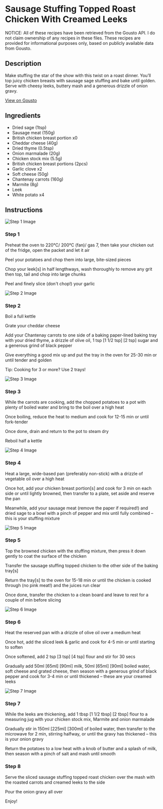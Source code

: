 # Sausage Stuffing Topped Roast Chicken With Creamed Leeks

NOTICE: All of these recipes have been retrieved from the Gousto API. I do not claim ownership of any recipes in these files. These recipes are provided for informational purposes only, based on publicly available data from Gousto.

## Description

Make stuffing the star of the show with this twist on a roast dinner. You’ll top juicy chicken breasts with sausage sage stuffing and bake until golden. Serve with cheesy leeks, buttery mash and a generous drizzle of onion gravy. 

[View on Gousto](https://www.gousto.co.uk/recipes/cookbook/stuffing-topped-roast-chicken-with-mash-cheesy-leeks)

## Ingredients

- Dried sage (1tsp)
- Sausage meat (150g)
- British chicken breast portion x0
- Cheddar cheese (40g)
- Dried thyme (0.5tsp)
- Onion marmalade (20g)
- Chicken stock mix (5.5g)
- British chicken breast portions (2pcs)
- Garlic clove x2
- Soft cheese (50g)
- Chantenay carrots (160g)
- Marmite (8g)
- Leek
- White potato x4

## Instructions

![Step 1 Image](https://production-media.gousto.co.uk/cms/recipe-step-image/Step-1-1688739303590-x200.jpg)

### Step 1

Preheat the oven to 220°C/ 200°C (fan)/ gas 7, then take your chicken out of the fridge, open the packet and let it air

Peel your potatoes and chop them into large, bite-sized pieces

Chop your leek[s]<span class="text-danger"> </span>in half lengthways, wash thoroughly to remove any grit then top, tail and chop into large chunks

Peel and finely slice (don't chop!) your garlic

![Step 2 Image](https://production-media.gousto.co.uk/cms/recipe-step-image/Step-2-1688739307725-x200.jpg)

### Step 2

Boil a full kettle

Grate your cheddar cheese

Add your Chantenay carrots to one side of a baking paper-lined baking tray with your dried thyme, a drizzle of olive oil, 1 tsp <span class="text-purple">[1 1/2 tsp]</span> <span class="text-danger">[2 tsp] </span>sugar and a generous grind of black pepper

Give everything a good mix up and put the tray in the oven for 25-30 min or until tender and golden

Tip: Cooking for 3 or more? Use 2 trays!

![Step 3 Image](https://production-media.gousto.co.uk/cms/recipe-step-image/Step-3-1688739311396-x200.jpg)

### Step 3

While the carrots are cooking, add the chopped potatoes to a pot with plenty of boiled water and bring to the boil over a high heat

Once boiling, reduce the heat to medium and cook for 12-15 min or until fork-tender

Once done, drain and return to the pot to steam dry

Reboil half a kettle

![Step 4 Image](https://production-media.gousto.co.uk/cms/recipe-step-image/Step-4-1688739314489-x200.jpg)

### Step 4

Heat a large, wide-based pan (preferably non-stick) with a drizzle of vegetable oil over a high heat

Once hot, add your chicken breast portion[s] and cook for 3 min on each side or until lightly browned, then transfer to a plate, set aside and reserve the pan

Meanwhile, add your sausage meat (remove the paper if required!) and dried sage to a bowl with a pinch of pepper and mix until fully combined – this is your stuffing mixture

![Step 5 Image](https://production-media.gousto.co.uk/cms/recipe-step-image/Step-5-1688739317906-x200.jpg)

### Step 5

Top the browned chicken with the stuffing mixture, then press it down gently to coat the surface of the chicken

Transfer the sausage stuffing topped chicken to the other side of the baking tray[s]

Return the tray[s] to the oven for 15-18 min or until the chicken is cooked through (no pink meat!) and the juices run clear

Once done, transfer the chicken to a clean board and leave to rest for a couple of min before slicing

![Step 6 Image](https://production-media.gousto.co.uk/cms/recipe-step-image/Step-6-1688739321424-x200.jpg)

### Step 6

Heat the reserved pan with a drizzle of olive oil over a medium heat

Once hot, add the sliced leek & garlic and cook for 4-5 min or until starting to soften

Once softened, add 2 tsp<span class="text-purple"> [3 tsp]</span> <span class="text-danger">[4 tsp] </span>flour and stir for 30 secs

Gradually add 50ml <span class="text-purple">[65ml]</span> <span class="text-danger">[90ml]</span> milk, 50ml <span class="text-purple">[65ml]</span> <span class="text-danger">[90ml] </span>boiled water, soft cheese and grated cheese, then season with a generous grind of black pepper and cook for 3-4 min or until thickened – these are your creamed leeks

![Step 7 Image](https://production-media.gousto.co.uk/cms/recipe-step-image/Step-7-copy-1688739325414-x200.jpg)

### Step 7

While the leeks are thickening, add 1 tbsp <span class="text-purple">[1 1/2 tbsp]</span> <span class="text-danger">[2 tbsp] </span>flour to a measuring jug with your chicken stock mix, Marmite and onion marmalade

Gradually stir in 150ml <span class="text-purple">[225ml]<span class="text-danger"> </span>[300ml] </span>of boiled water, then transfer to the microwave for 2 min, stirring halfway, or until the gravy has thickened – this is your onion gravy

Return the potatoes to a low heat with a knob of butter and a splash of milk, then season with a pinch of salt and mash until smooth

### Step 8

Serve the sliced sausage stuffing topped roast chicken over the mash with the roasted carrots and creamed leeks to the side

Pour the onion gravy all over

Enjoy!

